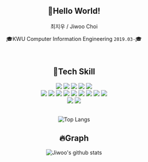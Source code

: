 <div align="center">
  
## 💃Hello World! </h2>
최지우 / Jiwoo Choi</p>
🎓KWU Computer Information Engineering <code>2019.03-</code>🎓 </p>
<!-- 🎉2001.08.29🎉</p> -->
<br />

## 🌱Tech Skill

  <img src="https://img.shields.io/badge/HTML5-E34F26?style=flat&logo=HTML5&logoColor=black"/>
  <img src="https://img.shields.io/badge/css-1572B6?style=flat&logo=css3&logoColor=white"/>
  <img src="https://img.shields.io/badge/JavaScript-F7DF1E?style=flat&logo=JavaScript&logoColor=black"/>
  <img src="https://img.shields.io/badge/React-61DAFB?style=flat&logo=React&logoColor=white"/>
  <img src="https://img.shields.io/badge/ReactNative-61DAFB?style=flat&logo=React&logoColor=white" />
  <br />
  <img src="https://img.shields.io/badge/Java-007396?style=flat&logo=Java&logoColor=white"/>
  <img src="https://img.shields.io/badge/C-A8B9CC?style=flat&logo=C&logoColor=black"/>
  <img src="https://img.shields.io/badge/C++-00599C?style=flat&logo=C%2B%2B&logoColor=black"/>
  <img src="https://img.shields.io/badge/Python-3766AB?style=flat&logo=Python&logoColor=white"/>
  <img src="https://img.shields.io/badge/Android Studio-3DDC84?style=flat&logo=AndroidStudio&logoColor=white"/>
  <img src="https://img.shields.io/badge/Bootstrap-7952B3?style=flat&logo=Bootstrap&logoColor=white"/>
<img src="https://img.shields.io/badge/Mysql-4479A1?style=flat&logo=MySql&logoColor=white"/>
<img src="https://img.shields.io/badge/Node.js-339933?style=flat&logo=Node.js&logoColor=white"/>
<img src="https://img.shields.io/badge/Linux-FCC624?style=flat&logo=Linux&logoColor=black"/>
<br />
<img src="https://img.shields.io/badge/Figma-F24E1E?style=flat&logo=Figma&logoColor=white"/>
<img src="https://img.shields.io/badge/Notion-000000?style=flat&logo=Notion&logoColor=white"/>
<br />
<br />

![Top Langs](https://github-readme-stats.vercel.app/api/top-langs/?username=zoowb&theme=tokyonight)

## 🔥Graph
![Jiwoo's github stats](https://github-readme-stats.vercel.app/api?username=zoowb&show_icons=true&theme=tokyonight)


  
</div>

